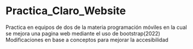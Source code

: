 # Practica_Claro_Website
Practica en equipos de dos de la materia programación móviles en la cual se mejora una pagina web mediante el uso de bootstrap(2022)
Modificaciones en base a conceptos para mejorar la accesibilidad
